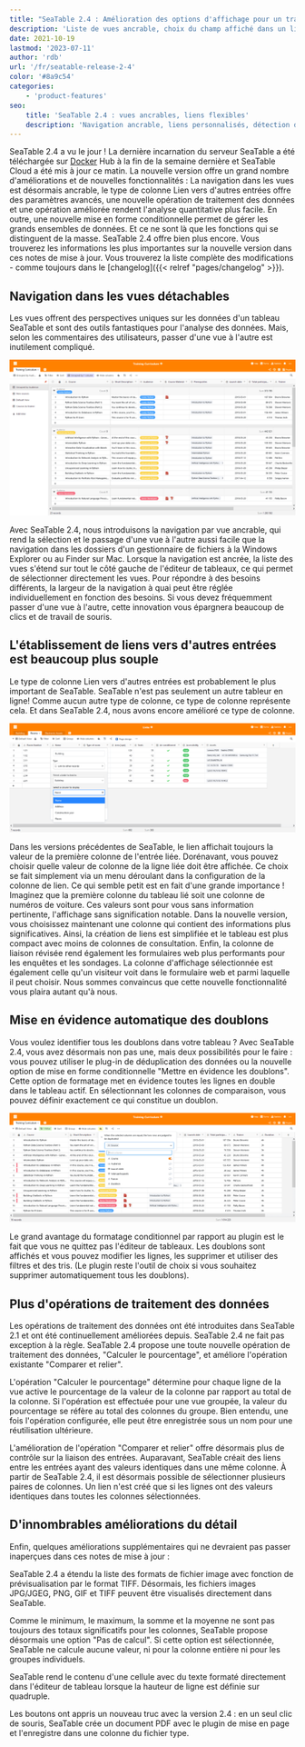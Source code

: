 ```yaml
---
title: "SeaTable 2.4 : Amélioration des options d'affichage pour un travail plus rapide - SeaTable"
description: 'Liste de vues ancrable, choix du champ affiché dans un lien, doublons mis en évidence, pourcentages calculés, PDF généré par bouton. Prévisualisez TIFF, mieux gérer liens multiples, plus d’options pour vos totaux : tout est prévu pour donner vitesse et clarté à vos datas et vos équipes.'
date: 2021-10-19
lastmod: '2023-07-11'
author: 'rdb'
url: '/fr/seatable-release-2-4'
color: '#8a9c54'
categories:
    - 'product-features'
seo:
    title: 'SeaTable 2.4 : vues ancrables, liens flexibles'
    description: 'Navigation ancrable, liens personnalisés, détection de doublons, calculs, PDF, TIFF : SeaTable 2.4 booste vos process!'
---
```


SeaTable 2.4 a vu le jour ! La dernière incarnation du serveur SeaTable a été téléchargée sur [Docker](https://hub.docker.com/u/seatable) Hub à la fin de la semaine dernière et SeaTable Cloud a été mis à jour ce matin. La nouvelle version offre un grand nombre d'améliorations et de nouvelles fonctionnalités : La navigation dans les vues est désormais ancrable, le type de colonne Lien vers d'autres entrées offre des paramètres avancés, une nouvelle opération de traitement des données et une opération améliorée rendent l'analyse quantitative plus facile. En outre, une nouvelle mise en forme conditionnelle permet de gérer les grands ensembles de données. Et ce ne sont là que les fonctions qui se distinguent de la masse. SeaTable 2.4 offre bien plus encore. Vous trouverez les informations les plus importantes sur la nouvelle version dans ces notes de mise à jour. Vous trouverez la liste complète des modifications - comme toujours dans le [changelog]({{< relref "pages/changelog" >}}).

## Navigation dans les vues détachables

Les vues offrent des perspectives uniques sur les données d'un tableau SeaTable et sont des outils fantastiques pour l'analyse des données. Mais, selon les commentaires des utilisateurs, passer d'une vue à l'autre est inutilement compliqué.

![Navigation dans la vue Pinnable](Pinnable_View_Navigation_1448x787.png)

Avec SeaTable 2.4, nous introduisons la navigation par vue ancrable, qui rend la sélection et le passage d'une vue à l'autre aussi facile que la navigation dans les dossiers d'un gestionnaire de fichiers à la Windows Explorer ou au Finder sur Mac. Lorsque la navigation est ancrée, la liste des vues s'étend sur tout le côté gauche de l'éditeur de tableaux, ce qui permet de sélectionner directement les vues. Pour répondre à des besoins différents, la largeur de la navigation à quai peut être réglée individuellement en fonction des besoins. Si vous devez fréquemment passer d'une vue à l'autre, cette innovation vous épargnera beaucoup de clics et de travail de souris.

## L'établissement de liens vers d'autres entrées est beaucoup plus souple

Le type de colonne Lien vers d'autres entrées est probablement le plus important de SeaTable. SeaTable n'est pas seulement un autre tableur en ligne! Comme aucun autre type de colonne, ce type de colonne représente cela. Et dans SeaTable 2.4, nous avons encore amélioré ce type de colonne.

![Plus d'options d'affichage pour la colonne de liens](More_Flexible_Link_Column_raw_1448x554.png)

Dans les versions précédentes de SeaTable, le lien affichait toujours la valeur de la première colonne de l'entrée liée. Dorénavant, vous pouvez choisir quelle valeur de colonne de la ligne liée doit être affichée. Ce choix se fait simplement via un menu déroulant dans la configuration de la colonne de lien. Ce qui semble petit est en fait d'une grande importance ! Imaginez que la première colonne du tableau lié soit une colonne de numéros de voiture. Ces valeurs sont pour vous sans information pertinente, l'affichage sans signification notable. Dans la nouvelle version, vous choisissez maintenant une colonne qui contient des informations plus significatives. Ainsi, la création de liens est simplifiée et le tableau est plus compact avec moins de colonnes de consultation. Enfin, la colonne de liaison révisée rend également les formulaires web plus performants pour les enquêtes et les sondages. La colonne d'affichage sélectionnée est également celle qu'un visiteur voit dans le formulaire web et parmi laquelle il peut choisir. Nous sommes convaincus que cette nouvelle fonctionnalité vous plaira autant qu'à nous.

## Mise en évidence automatique des doublons

Vous voulez identifier tous les doublons dans votre tableau ? Avec SeaTable 2.4, vous avez désormais non pas une, mais deux possibilités pour le faire : vous pouvez utiliser le plug-in de déduplication des données ou la nouvelle option de mise en forme conditionnelle "Mettre en évidence les doublons". Cette option de formatage met en évidence toutes les lignes en double dans le tableau actif. En sélectionnant les colonnes de comparaison, vous pouvez définir exactement ce qui constitue un doublon.

![Nouvelle option de formatage conditionnel "Mettre en évidence les doublons](Highlight_duplicates_1448x554.png)

Le grand avantage du formatage conditionnel par rapport au plugin est le fait que vous ne quittez pas l'éditeur de tableaux. Les doublons sont affichés et vous pouvez modifier les lignes, les supprimer et utiliser des filtres et des tris. (Le plugin reste l'outil de choix si vous souhaitez supprimer automatiquement tous les doublons).

## Plus d'opérations de traitement des données

Les opérations de traitement des données ont été introduites dans SeaTable 2.1 et ont été continuellement améliorées depuis. SeaTable 2.4 ne fait pas exception à la règle. SeaTable 2.4 propose une toute nouvelle opération de traitement des données, "Calculer le pourcentage", et améliore l'opération existante "Comparer et relier".

L'opération "Calculer le pourcentage" détermine pour chaque ligne de la vue active le pourcentage de la valeur de la colonne par rapport au total de la colonne. Si l'opération est effectuée pour une vue groupée, la valeur du pourcentage se réfère au total des colonnes du groupe. Bien entendu, une fois l'opération configurée, elle peut être enregistrée sous un nom pour une réutilisation ultérieure.

L'amélioration de l'opération "Comparer et relier" offre désormais plus de contrôle sur la liaison des entrées. Auparavant, SeaTable créait des liens entre les entrées ayant des valeurs identiques dans une même colonne. À partir de SeaTable 2.4, il est désormais possible de sélectionner plusieurs paires de colonnes. Un lien n'est créé que si les lignes ont des valeurs identiques dans toutes les colonnes sélectionnées.

## D'innombrables améliorations du détail

Enfin, quelques améliorations supplémentaires qui ne devraient pas passer inaperçues dans ces notes de mise à jour :

SeaTable 2.4 a étendu la liste des formats de fichier image avec fonction de prévisualisation par le format TIFF. Désormais, les fichiers images JPG/JGEG, PNG, GIF et TIFF peuvent être visualisés directement dans SeaTable.

Comme le minimum, le maximum, la somme et la moyenne ne sont pas toujours des totaux significatifs pour les colonnes, SeaTable propose désormais une option "Pas de calcul". Si cette option est sélectionnée, SeaTable ne calcule aucune valeur, ni pour la colonne entière ni pour les groupes individuels.

SeaTable rend le contenu d'une cellule avec du texte formaté directement dans l'éditeur de tableau lorsque la hauteur de ligne est définie sur quadruple.

Les boutons ont appris un nouveau truc avec la version 2.4 : en un seul clic de souris, SeaTable crée un document PDF avec le plugin de mise en page et l'enregistre dans une colonne du fichier type.

